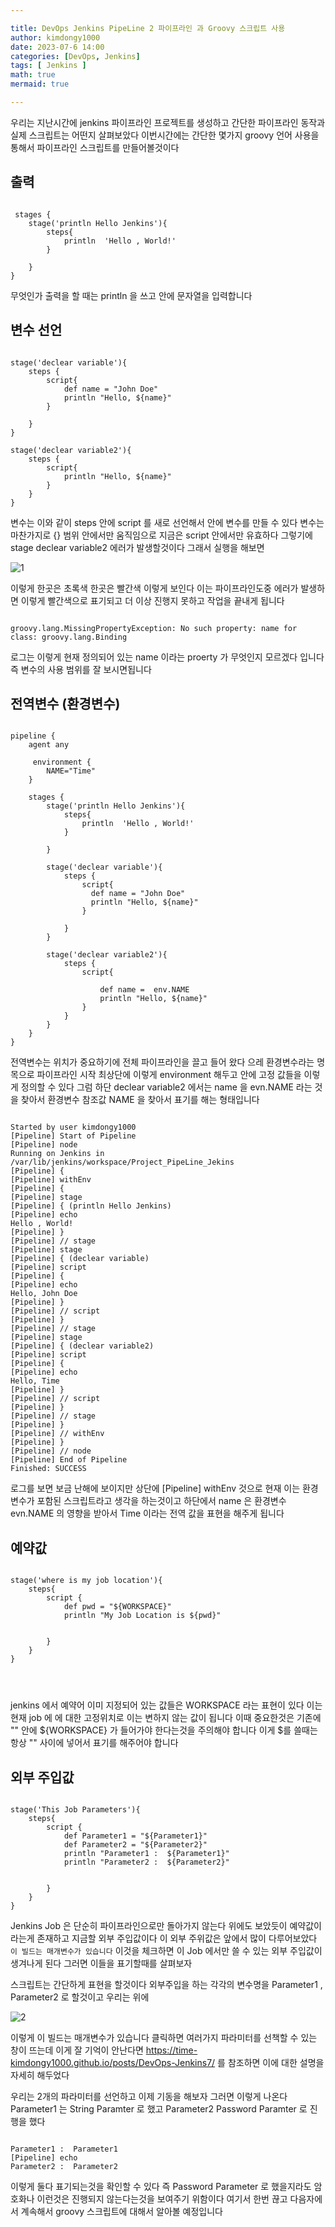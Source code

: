 ```yaml
---

title: DevOps Jenkins PipeLine 2 파이프라인 과 Groovy 스크립트 사용
author: kimdongy1000
date: 2023-07-6 14:00
categories: [DevOps, Jenkins]
tags: [ Jenkins ]
math: true
mermaid: true

---
```


우리는 지난시간에 jenkins 파이프라인 프로젝트를 생성하고 간단한 파이프라인 동작과 실제 스크립트는 어떤지 살펴보았다 이번시간에는 간단한 몇가지 groovy 언어 사용을 통해서 
파이프라인 스크립트를 만들어볼것이다 

## 출력 

```

 stages {
    stage('println Hello Jenkins'){
        steps{
            println  'Hello , World!'
        }
        
    }
}

```

무엇인가 출력을 할 때는 println 을 쓰고 안에 문자열을 입력합니다 

## 변수 선언 

```

stage('declear variable'){
    steps {
        script{
            def name = "John Doe"
            println "Hello, ${name}"
        }
        
    }
}

stage('declear variable2'){
    steps {
        script{
            println "Hello, ${name}"  
        }
    }
}

```

변수는 이와 같이 steps 안에 script 를 새로 선언해서 안에 변수를 만들 수 있다 변수는 마찬가지로 {} 범위 안에서만 움직임으로 지금은 script 안에서만 유효하다 그렇기에 
stage declear variable2 에러가 발생할것이다 그래서 실행을 해보면

![1](https://github.com/time-kimdongy1000/ImageStore/assets/58513678/52b90983-7430-438c-a8b4-35ba48f550bf)

이렇게 한곳은 초록색 한곳은 빨간색 이렇게 보인다 이는 파이프라인도중 에러가 발생하면 이렇게 빨간색으로 표기되고 더 이상 진행지 못하고 작업을 끝내게 됩니다 

```

groovy.lang.MissingPropertyException: No such property: name for class: groovy.lang.Binding

```

로그는 이렇게 현재 정의되어 있는 name 이라는 proerty 가 무엇인지 모르겠다 입니다 즉 변수의 사용 범위를 잘 보시면됩니다 

## 전역변수 (환경변수) 
```

pipeline {
    agent any
    
     environment {
        NAME="Time"
    }
    
    stages {
        stage('println Hello Jenkins'){
            steps{
                println  'Hello , World!'
            }
            
        }
        
        stage('declear variable'){
            steps {
                script{
                  def name = "John Doe"
                  println "Hello, ${name}"
                }
                
            }
        }
        
        stage('declear variable2'){
            steps {
                script{
                    
                    def name =  env.NAME
                    println "Hello, ${name}"  
                }
            }
        }
    }
}

```

전역변수는 위치가 중요하기에 전체 파이프라인을 끌고 들어 왔다 으레 환경변수라는 명목으로 파이프라인 시작 최상단에 이렇게 environment 해두고 안에 고정 값들을 이렇게 정의할 수 있다 그럼 하단 declear variable2 에서는 name 을 evn.NAME 라는 것을 찾아서 환경변수 참조값 NAME 을 찾아서 표기를 해는 형태입니다 

```

Started by user kimdongy1000
[Pipeline] Start of Pipeline
[Pipeline] node
Running on Jenkins in /var/lib/jenkins/workspace/Project_PipeLine_Jekins
[Pipeline] {
[Pipeline] withEnv
[Pipeline] {
[Pipeline] stage
[Pipeline] { (println Hello Jenkins)
[Pipeline] echo
Hello , World!
[Pipeline] }
[Pipeline] // stage
[Pipeline] stage
[Pipeline] { (declear variable)
[Pipeline] script
[Pipeline] {
[Pipeline] echo
Hello, John Doe
[Pipeline] }
[Pipeline] // script
[Pipeline] }
[Pipeline] // stage
[Pipeline] stage
[Pipeline] { (declear variable2)
[Pipeline] script
[Pipeline] {
[Pipeline] echo
Hello, Time
[Pipeline] }
[Pipeline] // script
[Pipeline] }
[Pipeline] // stage
[Pipeline] }
[Pipeline] // withEnv
[Pipeline] }
[Pipeline] // node
[Pipeline] End of Pipeline
Finished: SUCCESS

```

로그를 보면 보금 난해에 보이지만 상단에 [Pipeline] withEnv 것으로 현재 이는 환경변수가 포함된 스크립트라고 생각을 하는것이고 하단에서 name 은 환경변수 evn.NAME 의 영향을 받아서 Time 이라는 전역 값을 표현을 해주게 됩니다 

## 예약값 

```

stage('where is my job location'){
    steps{
        script {
            def pwd = "${WORKSPACE}"
            println "My Job Location is ${pwd}"
            
            
        }
    }   
}




```

jenkins 에서 예약어 이미 지정되어 있는 값들은 WORKSPACE 라는 표현이 있다 이는 현재 job 에 에 대한 고정위치로 이는 변하지 않는 값이 됩니다 
이때 중요한것은 기존에 "" 안에 ${WORKSPACE} 가 들어가야 한다는것을 주의해야 합니다 이게 $를 쓸때는 항상 "" 사이에 넣어서 표기를 해주어야 합니다 

## 외부 주입값 

```

stage('This Job Parameters'){
    steps{
        script {
            def Parameter1 = "${Parameter1}"
            def Parameter2 = "${Parameter2}"
            println "Parameter1 :  ${Parameter1}"
            println "Parameter2 :  ${Parameter2}"
            
            
        }
    }   
}

```

Jenkins Job 은 단순히 파이프라인으로만 돌아가지 않는다 위에도 보았듯이 예약값이라는게 존재하고 지금할 외부 주입값이다 이 외부 주위값은 앞에서 많이 다루어보았다 
`이 빌드는 매개변수가 있습니다` 이것을 체크하면 이 Job 에서만 쓸 수 있는 외부 주입값이 생겨나게 된다 그러면 이들을 표기할때를 살펴보자 

스크립트는 간단하게 표현을 할것이다 외부주입을 하는 각각의 변수명을 Parameter1 , Parameter2 로 할것이고 우리는 위에 

![2](https://github.com/time-kimdongy1000/ImageStore/assets/58513678/a207f164-2f9f-49a3-bb26-36fef2c602e2)

이렇게 이 빌드는 매개변수가 있습니다 클릭하면 여러가지 파라미터를 선책할 수 있는 창이 뜨는데 이게 잘 기억이 안난다면 <https://time-kimdongy1000.github.io/posts/DevOps-Jenkins7/> 를 참조하면 이에 대한 설명을 자세히 해두었다 

우리는 2개의 파라미터를 선언하고 이제 기동을 해보자 그러면 이렇게 나온다 Parameter1 는 String Paramter 로 했고 Parameter2 Password Paramter 로 진행을 했다 

```

Parameter1 :  Parameter1
[Pipeline] echo
Parameter2 :  Parameter2

```

이렇게 둘다 표기되는것을 확인할 수 있다 즉 Password Parameter 로 했을지라도 암호화나 이런것은 진행되지 않는다는것을 보여주기 위함이다 
여기서 한번 끊고 다음자에서 계속해서 groovy 스크립트에 대해서 알아볼 예정입니다 



